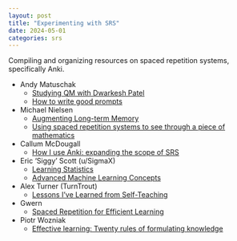 ```yaml
---
layout: post
title: "Experimenting with SRS"
date: 2024-05-01
categories: srs
---   
```

Compiling and organizing resources on spaced repetition systems, specifically Anki.

- Andy Matuschak
    - [Studying QM with Dwarkesh Patel](https://www.youtube.com/watch?v=OFuu4pesKf0)
    - [How to write good prompts](https://andymatuschak.org/prompts)
- Michael Nielsen
    - [Augmenting Long-term Memory](https://augmentingcognition.com/ltm.html)
    - [Using spaced repetition systems to see through a piece of mathematics](https://cognitivemedium.com/srs-mathematics)
- Callum McDougall
    - [How I use Anki: expanding the scope of SRS](https://www.perfectlynormal.co.uk/blog-how-i-use-anki)
- Eric ‘Siggy’ Scott (u/SigmaX)
    - [Learning Statistics](https://ericsiggyscott.medium.com)
    - [Advanced Machine Learning Concepts](https://ericsiggyscott.medium.com)
- Alex Turner (TurnTrout)
    - [Lessons I’ve Learned from Self-Teaching](https://www.lesswrong.com/posts/cumc876woKaZLmQs5/lessons-i-ve-learned-from-self-teaching)
- Gwern
    - [Spaced Repetition for Efficient Learning](https://gwern.net/spaced-repetition)
- Piotr Wozniak
    - [Effective learning: Twenty rules of formulating knowledge](https://www.supermemo.com/en/blog/twenty-rules-of-formulating-knowledge)

